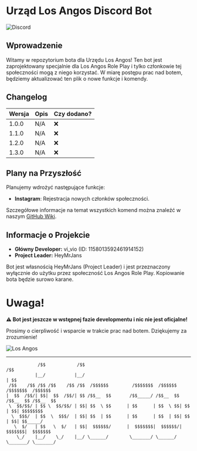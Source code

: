 # Urząd Los Angos Discord Bot

![Discord](https://img.shields.io/discord/1167803188519374898?color=blue&label=Los%20Angos%20RP&logo=discord&logoColor=white)

## Wprowadzenie
Witamy w repozytorium bota dla Urzędu Los Angos! Ten bot jest zaprojektowany specjalnie dla Los Angos Role Play i tylko członkowie tej społeczności mogą z niego korzystać. W miarę postępu prac nad botem, będziemy aktualizować ten plik o nowe funkcje i komendy.

## Changelog

| Wersja  | Opis                                  | Czy dodano?         |
| ------- | ------------------------------------- | ------------------- |
| 1.0.0   | N/A                                   | :x:                 |
| 1.1.0   | N/A                                   | :x:                 |
| 1.2.0   | N/A                                   | :x:                 |
| 1.3.0   | N/A                                   | :x:                 |

## Plany na Przyszłość

Planujemy wdrożyć następujące funkcje:

- **Instagram**: Rejestracja nowych członków społeczności.

Szczegółowe informacje na temat wszystkich komend można znaleźć w naszym [GitHub Wiki](https://github.com/vivio2115/la_urzad/wiki/📖-Wprowadzenie).

## Informacje o Projekcie

- **Główny Developer:** vi_vio (ID: 1158013592461914152)
- **Project Leader:** HeyMrJans

Bot jest własnością HeyMrJans (Project Leader) i jest przeznaczony wyłącznie do użytku przez społeczność Los Angos Role Play. Kopiowanie bota będzie surowo karane.

# Uwaga!

**⚠️ Bot jest jeszcze w wstępnej fazie developmentu i nic nie jest oficjalne!**

Prosimy o cierpliwość i wsparcie w trakcie prac nad botem. Dziękujemy za zrozumienie!


![Los Angos](https://img.shields.io/badge/Los%20Angos-RP-blue)

---
```
            /$$            /$$                                           /$$          
           |__/           |__/                                          | $$          
 /$$    /$$ /$$ /$$    /$$ /$$  /$$$$$$         /$$$$$$$  /$$$$$$   /$$$$$$$  /$$$$$$ 
|  $$  /$$/| $$|  $$  /$$/| $$ /$$__  $$       /$$_____/ /$$__  $$ /$$__  $$ /$$__  $$
 \  $$/$$/ | $$ \  $$/$$/ | $$| $$  \ $$      | $$      | $$  \ $$| $$  | $$| $$$$$$$$
  \  $$$/  | $$  \  $$$/  | $$| $$  | $$      | $$      | $$  | $$| $$  | $$| $$_____/
   \  $/   | $$   \  $/   | $$|  $$$$$$/      |  $$$$$$$|  $$$$$$/|  $$$$$$$|  $$$$$$$
    \_/    |__/    \_/    |__/ \______/        \_______/ \______/  \_______/ \_______/
```
                                                                                      
                                                                                      
                                                                                      

